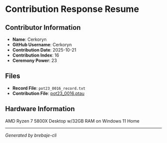 # Contribution Response Resume

## Contributor Information
- **Name**: Cerkoryn
- **GitHub Username**: Cerkoryn
- **Contribution Date**: 2025-10-21
- **Contribution Index**: 16
- **Ceremony Power**: 23

## Files
- **Record File**: `pot23_0016_record.txt`
- **Contribution File**: [pot23_0016.ptau](https://cardano-trusted-setup-test.s3.us-east-2.amazonaws.com/Cardano-PPOT/pot23_0016.ptau)

## Hardware Information
AMD Ryzen 7 5800X Desktop w/32GB RAM on Windows 11 Home

---
*Generated by brebaje-cli*

